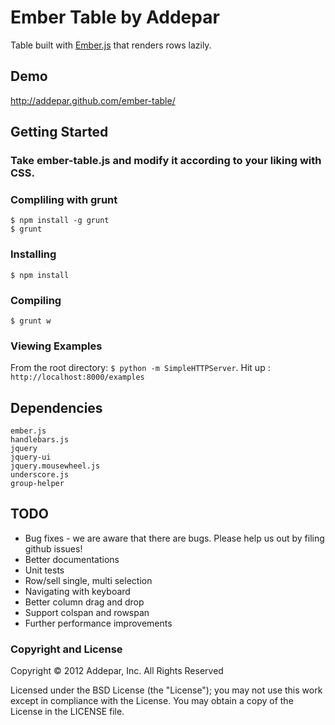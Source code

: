 # Ember Table by Addepar

Table built with [Ember.js](http://emberjs.com/) that renders rows lazily.

## Demo
http://addepar.github.com/ember-table/

## Getting Started

### Take ember-table.js and modify it according to your liking with CSS.

### Compliling with grunt
    $ npm install -g grunt
    $ grunt

### Installing
    $ npm install

### Compiling
    $ grunt w

### Viewing Examples
From the root directory: `$ python -m SimpleHTTPServer`.
Hit up : `http://localhost:8000/examples`

## Dependencies
    ember.js
    handlebars.js
    jquery
    jquery-ui
    jquery.mousewheel.js
    underscore.js
    group-helper

## TODO
* Bug fixes - we are aware that there are bugs. Please help us out by filing github issues!
* Better documentations
* Unit tests
* Row/sell single, multi selection
* Navigating with keyboard
* Better column drag and drop
* Support colspan and rowspan
* Further performance improvements

### Copyright and License
Copyright © 2012 Addepar, Inc. All Rights Reserved

Licensed under the BSD License (the "License"); you may not use this work except in compliance with the License. You may obtain a copy of the License in the LICENSE file.
